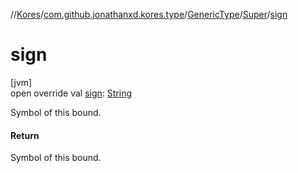//[Kores](../../../../index.md)/[com.github.jonathanxd.kores.type](../../index.md)/[GenericType](../index.md)/[Super](index.md)/[sign](sign.md)

# sign

[jvm]\
open override val [sign](sign.md): [String](https://kotlinlang.org/api/latest/jvm/stdlib/kotlin/-string/index.html)

Symbol of this bound.

#### Return

Symbol of this bound.
